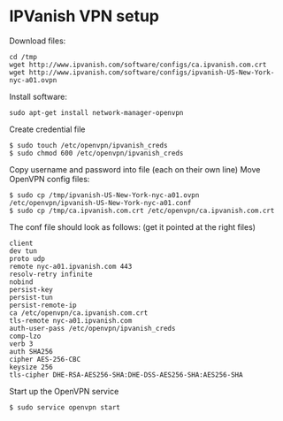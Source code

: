 # IPVanish VPN setup

Download files:
```
cd /tmp
wget http://www.ipvanish.com/software/configs/ca.ipvanish.com.crt
wget http://www.ipvanish.com/software/configs/ipvanish-US-New-York-nyc-a01.ovpn 
```
Install software:
```
sudo apt-get install network-manager-openvpn 
```
Create credential file
```
$ sudo touch /etc/openvpn/ipvanish_creds
$ sudo chmod 600 /etc/openvpn/ipvanish_creds
```
Copy username and password into file (each on their own line)
Move OpenVPN config files:
```
$ sudo cp /tmp/ipvanish-US-New-York-nyc-a01.ovpn /etc/openvpn/ipvanish-US-New-York-nyc-a01.conf
$ sudo cp /tmp/ca.ipvanish.com.crt /etc/openvpn/ca.ipvanish.com.crt
```
The conf file should look as follows: (get it pointed at the right files)
```
client
dev tun
proto udp
remote nyc-a01.ipvanish.com 443
resolv-retry infinite
nobind
persist-key
persist-tun
persist-remote-ip
ca /etc/openvpn/ca.ipvanish.com.crt
tls-remote nyc-a01.ipvanish.com
auth-user-pass /etc/openvpn/ipvanish_creds
comp-lzo
verb 3
auth SHA256
cipher AES-256-CBC
keysize 256
tls-cipher DHE-RSA-AES256-SHA:DHE-DSS-AES256-SHA:AES256-SHA
```
Start up the OpenVPN service
```
$ sudo service openvpn start
```
